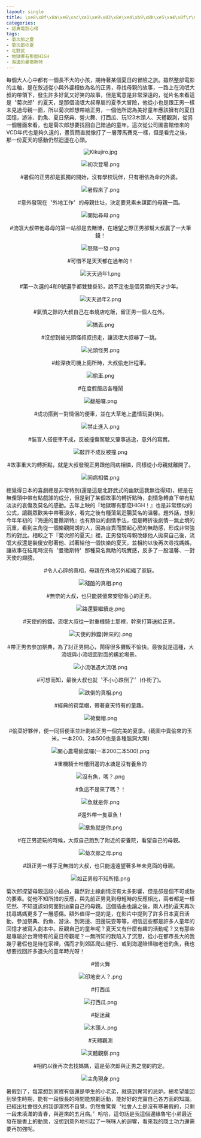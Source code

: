 ```yaml
---
layout: single
title: \xe8\x8f\x8a\xe6\xac\xa1\xe9\x83\x8e\xe4\xb9\x8b\xe5\xa4\x8f\r\n'date: 2017-07-09 03:27:48
categories:
- 認真電影心得
tags:
- 菊次郎之夏
- 菊次郎の夏
- 北野武
- 地獄哪有那麼HIGH
- 海邊的曼徹斯特
---
```


每個大人心中都有一個長不大的小孩，期待著某個夏日的冒險之旅。雖然整部電影的主軸，是在敘述從小與外婆相依為名的正男，尋找母親的故事，一路上在流氓大叔的帶領下，發生許多好氣又好笑的故事，但是寓意是非常深遠的，從片名來看這是〝菊次郎〞的夏天，是那個流氓大叔專屬的夏季大冒險，他從小也是跟正男一樣未見過母親一面，所以菊次郎想帶給正男，一個他所認為美好童年應該擁有的夏日回憶，游泳、釣魚、夏日祭典、營火舞、打西瓜、玩123木頭人、天體觀測，從另一個層面來看，也是菊次郎想要找回自己錯過的童年。這次從公司圖書館借來的VCD年代也是夠久遠的，畫質簡直就像打了一層薄馬賽克一樣，但是看完之後，那一份夏天的感動仍然迴盪在心頭。

<p style="text-align:center"><img alt="Kikujiro.jpg" src="https://pic.pimg.tw/kwbuster/1499571074-1047931977.jpg?v=1499571077" title="Kikujiro.jpg"></p>


<p style="text-align:center"><img alt="初次登場.png" src="https://pic.pimg.tw/kwbuster/1498912640-1252325354_n.png?v=1499571077" title="初次登場.png"></p>

<p style="text-align: center;">#暑假的正男卻是孤獨的開始，沒有學校玩伴，只有相依為命的外婆。</p>

<p style="text-align:center"><img alt="暑假來了.png" src="https://pic.pimg.tw/kwbuster/1498912647-2281819612_n.png?v=1499571077" title="暑假來了.png"></p>

<p style="text-align: center;">#意外發現在〝外地工作〞的母親住址，決定要見素未謀面的母親一面。</p>

<p style="text-align:center"><img alt="開始尋母.png" src="https://pic.pimg.tw/kwbuster/1498912651-814777156_n.png?v=1499571077" title="開始尋母.png"></p>

<p style="text-align: center;">#流氓大叔帶他尋母的第一站卻是去賭博，在絕望之際正男卻幫大叔贏了一大筆錢！</p>

<p style="text-align:center"><img alt="怒賭一發.png" src="https://pic.pimg.tw/kwbuster/1498912641-1212256570_n.png?v=1499571077" title="怒賭一發.png"></p>

<p style="text-align: center;">#可惜不是天天都在過年的！</p>

<p style="text-align:center"><img alt="天天過年1.png" src="https://pic.pimg.tw/kwbuster/1498912625-2406308042_n.png?v=1499571076" title="天天過年1.png"></p>

<p style="text-align: center;">#第一次選的4和9號選手都雙雙掛彩，說不定也是個另類的天才少年。</p>

<p style="text-align:center"><img alt="天天過年2.png" src="https://pic.pimg.tw/kwbuster/1498912625-1788066279_n.png?v=1499571077" title="天天過年2.png"></p>

<p style="text-align: center;">#氣憤之餘的大叔自己在串燒店吃飯，留正男一個人在外。</p>

<p style="text-align:center"><img alt="搞丟.png" src="https://pic.pimg.tw/kwbuster/1498912652-2323263658_n.png?v=1499571077" title="搞丟.png"></p>

<p style="text-align: center;">#沒想到被光頭怪叔叔拐走，讓流氓大叔嚇了一跳。</p>

<p style="text-align:center"><img alt="光頭怪男.png" src="https://pic.pimg.tw/kwbuster/1498912635-3987378945_n.png?v=1499571077" title="光頭怪男.png"></p>

<p style="text-align: center;">#趁深夜司機上廁所時，大叔偷走計程車。</p>

<p style="text-align:center"><img alt="偷車.png" src="https://pic.pimg.tw/kwbuster/1498912640-3208472154_n.png?v=1499571077" title="偷車.png"></p>

<p style="text-align: center;">#在度假飯店各種鬧</p>

<p style="text-align:center"><img alt="翻船囉.png" src="https://pic.pimg.tw/kwbuster/1498912653-3489164407_n.png?v=1499571077" title="翻船囉.png"></p>

<p style="text-align: center;">#成功搭到一對情侶的便車，並在大草地上盡情玩耍(笑)。</p>

<p style="text-align:center"><img alt="禁止進入.png" src="https://pic.pimg.tw/kwbuster/1498912652-2489646835_n.png?v=1499571077" title="禁止進入.png"></p>

<p style="text-align: center;">#裝盲人搭便車不成，反被撞傷駕駛又肇事逃逸，意外的寫實。</p>

<p style="text-align:center"><img alt="敲詐不成反被撞.png" src="https://pic.pimg.tw/kwbuster/1498912652-1690960044_n.png?v=1499571077" title="敲詐不成反被撞.png"></p>

<p style="text-align: center;">#故事重大的轉折點，就是大叔發現正男跟他同病相憐，同樣從小母親就離開了。</p>

<p style="text-align:center"><img alt="同病相憐.png" src="https://pic.pimg.tw/kwbuster/1498912635-3272380141_n.png?v=1499571077" title="同病相憐.png"></p>


總覺得日本的喜劇總是非常特別(還是這是北野武式的幽默這我無從得知)，總是在無俚頭中帶有點戲謔的成分，但是到了某個故事的轉折點時，劇情急轉直下帶有點淡淡的哀傷及莫名的感動。去年上映的『地獄哪有那麼HIGH！』也是非常類似的公式，讓觀眾歡笑中帶著淚水，看完之後有種蕩氣迴腸莫名的溫馨。題外話，想到今年年初的『海邊的曼徹斯特』也有類似的劇情手法，但是轉折後劇情一無止境的沉重，看到主角從一個樂觀開朗的人，因為自責而關起心房的無助感，形成非常強烈的對比。相較之下『菊次郎的夏天』裡，正男發現母親改嫁他人拋棄自己後，流氓大叔還是裝傻安慰著他、試著給他一個快樂的夏天，並相約以後再次尋找媽媽，讓故事在結尾時沒有〝曼徹斯特〞那種莫名無助的現實感，反多了一股溫馨、一對天使的翅膀。


<p style="text-align: center;">#令人心碎的真相，母親在外地另外組織了家庭。</p>

<p style="text-align:center"><img alt="殘酷的真相.png" src="https://pic.pimg.tw/kwbuster/1498912646-2452006114_n.png?v=1499571077" title="殘酷的真相.png"></p>

<p style="text-align: center;">#無奈的大叔，也只能裝傻來安慰傷心的正男。</p>

<p style="text-align:center"><img alt="路還要繼續走.png" src="https://pic.pimg.tw/kwbuster/1498912652-190514369_n.png?v=1499571077" title="路還要繼續走.png"></p>

<p style="text-align: center;">#天使的鈴鐺，流氓大叔從一對重機騎士那裡，幹來打算送給正男。</p>

<p style="text-align:center"><img alt="天使的鈴鐺(幹來的).png" src="https://pic.pimg.tw/kwbuster/1498912624-3406481052_n.png?v=1499571077" title="天使的鈴鐺(幹來的).png"></p>

<p style="text-align: center;">#帶正男去參加祭典，為了討正男開心，鬧得很多攤販不愉快。最後就是這種，大流氓與小流氓面對面的尷尬場景。</p>

<p style="text-align:center"><img alt="小流氓遇大流氓.png" src="https://pic.pimg.tw/kwbuster/1498912624-835683742_n.png?v=1499571076" title="小流氓遇大流氓.png"></p>

<p style="text-align: center;">#可想而知，最後大叔也就〝不小心跌倒了〞(仆街了)。</p>

<p style="text-align:center"><img alt="跌倒的真相.png" src="https://pic.pimg.tw/kwbuster/1498912647-4032800349_n.png?v=1499571077" title="跌倒的真相.png"></p>

<p style="text-align: center;">#經典的荷葉帽，帶著夏天特有的童趣。</p>

<p style="text-align:center"><img alt="荷葉帽.png" src="https://pic.pimg.tw/kwbuster/1498912644-3213570753_n.png?v=1499571077" title="荷葉帽.png"></p>

<p style="text-align: center;">#偷菜好夥伴，便一同搭便車並計劃給正男一個完美的夏季。(截圖中賣偷來的玉米，一本200、2本500也是各種腦洞大開)</p>

<p style="text-align:center"><img alt="開心農場偷菜囉(一本200二本500).png" src="https://pic.pimg.tw/kwbuster/1498912648-819265374_n.png?v=1499571077" title="開心農場偷菜囉(一本200二本500).png"></p>

<p style="text-align: center;">#重機騎士吐槽田邊的水塘是沒有養魚的</p>

<p style="text-align:center"><img alt="沒有魚，嗎？.png" src="https://pic.pimg.tw/kwbuster/1498912640-3139096623_n.png?v=1499571077" title="沒有魚，嗎？.png"></p>

<p style="text-align: center;">#魚這不是來了嗎？！</p>

<p style="text-align:center"><img alt="魚就是你.png" src="https://pic.pimg.tw/kwbuster/1498912644-3623659906_n.png?v=1499571077" title="魚就是你.png"></p>

<p style="text-align: center;">#還外帶一隻章魚！</p>

<p style="text-align:center"><img alt="章魚就是你.png" src="https://pic.pimg.tw/kwbuster/1498912641-1341275832_n.png?v=1499571077" title="章魚就是你.png"></p>

<p style="text-align: center;">#在正男遊玩的時候，大叔自己跑到了附近的安養院，看望自己的母親。</p>

<p style="text-align:center"><img alt="菊次郎之母.png" src="https://pic.pimg.tw/kwbuster/1498912646-1079857543_n.png?v=1499571077" title="菊次郎之母.png"></p>

<p style="text-align: center;">#跟正男一樣手足無措的大叔，也只能遠遠望著多年未見面的母親。</p>

<p style="text-align:center"><img alt="如正男般不知所措.png" src="https://pic.pimg.tw/kwbuster/1498912639-2574081308_n.png?v=1499571077" title="如正男般不知所措.png"></p>


菊次郎探望母親這段小插曲，雖然對主線劇情沒有太多影響，但是卻是個不可或缺的要素。從他不知所措的反應，與先前正男見到母輕時的反應相比，兩者都是一樣茫然、不知道該如何面對拋棄自己的母親。這個插曲也讓之後，兩人相約夏天再次找尋媽媽更多了一層感傷。額外值得一提的是，在影片中提到了許多日本夏日活動，參加祭典、釣魚、游泳、到海邊、田邊玩耍等等，相信這些都是許多人童年的回憶才被寫入劇本中。反觀自己的童年呢？夏天又有什麼有趣的活動呢？又有那些是專屬於台灣特有的夏日奇觀呢？一無所知的我陷入了沉思，從小在都市長大的我幾乎暑假也是待在家裡，偶而才到郊區爬山健行、或到海邊陪怪咖老爸釣魚，我也想要找回許多遺失的童年時光呀！


<p style="text-align: center;">#營火舞</p>

<p style="text-align:center"><img alt="印地安人？.png" src="https://pic.pimg.tw/kwbuster/1498912635-2327651402_n.png?v=1499571077" title="印地安人？.png"></p>

<p style="text-align: center;">#打西瓜</p>

<p style="text-align:center"><img alt="打西瓜.png" src="https://pic.pimg.tw/kwbuster/1498912635-1229161943_n.png?v=1499571077" title="打西瓜.png"></p>

<p style="text-align: center;">#捉迷藏</p>

<p style="text-align:center"><img alt="木頭人.png" src="https://pic.pimg.tw/kwbuster/1498912635-2500564240_n.png?v=1499571077" title="木頭人.png"></p>

<p style="text-align: center;">#天體觀測</p>

<p style="text-align:center"><img alt="天體觀察.png" src="https://pic.pimg.tw/kwbuster/1498912625-2813983374_n.png?v=1499571077" title="天體觀察.png"></p>

<p style="text-align: center;">#相約以後再次去找媽媽，這是菊次郎與正男之間的約定。</p>

<p style="text-align:center"><img alt="主角現身.png" src="https://pic.pimg.tw/kwbuster/1498912634-4117188248_n.png?v=1499571077" title="主角現身.png"></p>

暑假到了，每當想到家裡有個還是學生的小老弟，就感到異常的忌妒。總希望能回到學生時期，能有一段很長的時間能規劃活動，能好好的充實自己各方面的知識。已經出社會很久的我卻渾然不自覺，仍然會驚覺〝社會人士是沒有寒暑假的，只剩一段未填滿的青春，與遲來的五月病。〞哈哈，這句話是我這個邊緣魯宅小弟最近發在臉書上的動態，沒想到意外地引起了一咪咪人的迴響，看來我的隱士功力還需要再加強呢。

